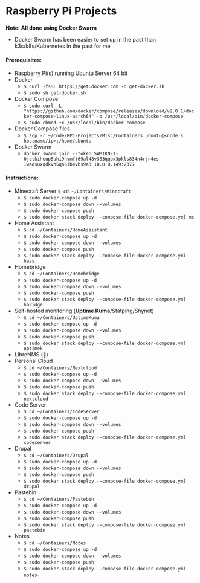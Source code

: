 # Raspberry Pi Projects
**Note: All done using Docker Swarm**
- Docker Swarm has been easier to set up in the past than k3s/k8s/Kubernetes in the past for me
#### Prerequisites:
- Raspberry Pi(s) running Ubuntu Server 64 bit
- Docker
	- `$ curl -fsSL https://get.docker.com -o get-docker.sh`
	- `$ sudo sh get-docker.sh`
- Docker Compose
	- `$ sudo curl -L "https://github.com/docker/compose/releases/download/v2.0.1/docker-compose-linux-aarch64" -o /usr/local/bin/docker-compose`
	- `$ sudo chmod +x /usr/local/bin/docker-compose`
- Docker Compose files 
	- `$ scp -r ~/Code/RPi-Projects/Misc/Containers ubuntu@<node's hostname/ip>:/home/ubuntu`
- Docker Swarm
	- `docker swarm join --token SWMTKN-1-0jctkiheup5uhi9hvmft69al48v383qqox3pkls834n4rjn4es-1waosuxqdkvh5qn6ibevbs9a3 10.0.0.149:2377`
#### Instructions:
- Minecraft Server
	 `$ cd ~/Containers/Minecraft`
	- `$ sudo docker-compose up -d`
	- `$ sudo docker-compose down --volumes`
	- `$ sudo docker-compose push`
	- `$ sudo docker stack deploy --compose-file docker-compose.yml mc`
- Home Assistant
	- `$ cd ~/Containers/HomeAssistant`
	- `$ sudo docker-compose up -d`
	- `$ sudo docker-compose down --volumes`
	- `$ sudo docker-compose push`
	- `$ sudo docker stack deploy --compose-file docker-compose.yml hass`
- Homebridge
	-  `$ cd ~/Containers/Homebridge`
	-  `$ sudo docker-compose up -d`
	-  `$ sudo docker-compose down --volumes`
	-  `$ sudo docker-compose push`
	-  `$ sudo docker stack deploy --compose-file docker-compose.yml hbridge`
- Self-hosted monitoring (**Uptime Kuma**/Statping/Shynet)
	- `$ cd ~/Containers/UptimeKuma`
	- `$ sudo docker-compose up -d`
	- `$ sudo docker-compose down --volumes`
	- `$ sudo docker-compose push`
	- `$ sudo docker stack deploy --compose-file docker-compose.yml uptimek`
- LibreNMS (🤷)
- Personal Cloud
	- `$ cd ~/Containers/Nextcloud`
	- `$ sudo docker-compose up -d`
	- `$ sudo docker-compose down --volumes`
	- `$ sudo docker-compose push`
	- `$ sudo docker stack deploy --compose-file docker-compose.yml nextcloud`
- Code Server
	- `$ cd ~/Containers/CodeServer`
	- `$ sudo docker-compose up -d`
	- `$ sudo docker-compose down --volumes`
	- `$ sudo docker-compose push`
	- `$ sudo docker stack deploy --compose-file docker-compose.yml codeserver`
- Drupal
	- `$ cd ~/Containers/Drupal`
	- `$ sudo docker-compose up -d`
	- `$ sudo docker-compose down --volumes`
	- `$ sudo docker-compose push`
	- `$ sudo docker stack deploy --compose-file docker-compose.yml drupal`
- Pastebin
	- `$ cd ~/Containers/Pastebin`
	- `$ sudo docker-compose up -d`
	- `$ sudo docker-compose down --volumes`
	- `$ sudo docker-compose push`
	- `$ sudo docker stack deploy --compose-file docker-compose.yml pastebin`
- Notes
	- `$ cd ~/Containers/Notes`
	- `$ sudo docker-compose up -d`
	- `$ sudo docker-compose down --volumes`
	- `$ sudo docker-compose push`
	- `$ sudo docker stack deploy --compose-file docker-compose.yml notes`-
